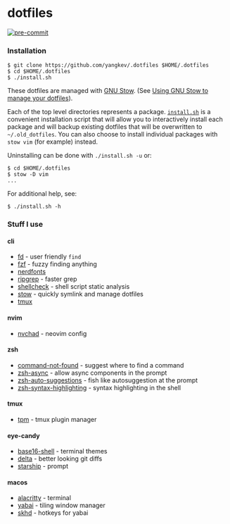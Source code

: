 # dotfiles

[![pre-commit](https://github.com/yangkev/.dotfiles/actions/workflows/pre-commit.yml/badge.svg)](https://github.com/yangkev/.dotfiles/actions)

### Installation
```
$ git clone https://github.com/yangkev/.dotfiles $HOME/.dotfiles
$ cd $HOME/.dotfiles
$ ./install.sh
```

These dotfiles are managed with [GNU Stow](https://www.gnu.org/software/stow/). (See [Using GNU Stow to manage your dotfiles](http://brandon.invergo.net/news/2012-05-26-using-gnu-stow-to-manage-your-dotfiles.html)).

Each of the top level directories represents a package.
[`install.sh`](https://github.com/yangkev/.dotfiles/blob/master/install.sh) is a convenient installation script that will allow you to interactively install each package and will backup existing dotfiles that will be overwritten to `~/.old_dotfiles`. You can also choose to install individual packages with `stow vim` (for example) instead.

Uninstalling can be done with `./install.sh -u` or:
```
$ cd $HOME/.dotfiles
$ stow -D vim
...
```

For additional help, see:
```
$ ./install.sh -h
```

### Stuff I use

#### cli
- [fd](https://github.com/sharkdp/fd) - user friendly `find`
- [fzf](https://github.com/junegunn/fzf) - fuzzy finding anything
- [nerdfonts](https://github.com/ryanoasis/nerd-fonts)
- [ripgrep](https://github.com/BurntSushi/ripgrep) - faster grep
- [shellcheck](https://github.com/koalaman/shellcheck) - shell script static analysis
- [stow](https://www.gnu.org/software/stow/) - quickly symlink and manage dotfiles
- [tmux](https://github.com/tmux/tmux)

#### nvim
- [nvchad](https://github.com/NvChad/NvChad) - neovim config

#### zsh
- [command-not-found](https://github.com/robbyrussell/oh-my-zsh/tree/master/plugins/command-not-found) - suggest where to find a command
- [zsh-async](https://github.com/mafredri/zsh-async) - allow async components in the prompt
- [zsh-auto-suggestions](https://github.com/zsh-users/zsh-autosuggestions) - fish like autosuggestion at the prompt
- [zsh-syntax-highlighting](https://github.com/zsh-users/zsh-syntax-highlighting) - syntax highlighting in the shell

#### tmux
- [tpm](https://github.com/tmux-plugins/tpm) - tmux plugin manager

#### eye-candy
- [base16-shell](https://github.com/chriskempson/base16-shell) - terminal themes
- [delta](https://github.com/dandavison/delta) - better looking git diffs
- [starship](https://github.com/starship/starship) - prompt

#### macos
- [alacritty](https://github.com/alacritty/alacritty) - terminal
- [yabai](https://github.com/koekeishiya/yabai) - tiling window manager
- [skhd](https://github.com/koekeishiya/skhd) - hotkeys for yabai

